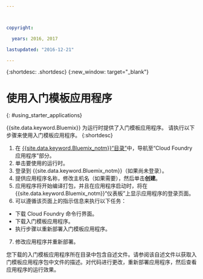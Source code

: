 ```yaml
---



copyright:

  years: 2016, 2017

lastupdated: "2016-12-21"

---
```



{:shortdesc: .shortdesc}
{:new_window: target="_blank"}


# 使用入门模板应用程序
{: #using_starter_applications}

{{site.data.keyword.Bluemix}} 为运行时提供了入门模板应用程序。
请执行以下步骤来使用入门模板应用程序。
{:shortdesc}

1. 在 [{{site.data.keyword.Bluemix_notm}}“目录”](https://console.{DomainName}/catalog/)中，导航至“Cloud Foundry 应用程序”部分。
2. 单击要使用的运行时。
3. 登录到 {{site.data.keyword.Bluemix_notm}}（如果尚未登录）。
4. 提供应用程序名称，修改主机名（如果需要），然后单击**创建**。
5. 应用程序将开始编译打包，并且在应用程序启动时，将在 {{site.data.keyword.Bluemix_notm}}“仪表板”上显示应用程序的登录页面。
6. 可以遵循该页面上的指示信息来执行以下任务：
  * 下载 Cloud Foundry 命令行界面。
  * 下载入门模板应用程序。
  * 执行步骤以重新部署入门模板应用程序。
7. 修改应用程序并重新部署。

您下载的入门模板应用程序所在目录中包含自述文件。请参阅该自述文件以获取入门模板应用程序包中文件的描述。对代码进行更改，重新部署应用程序，然后查看应用程序的运行效果。
